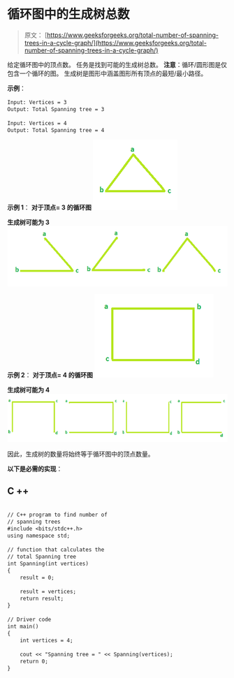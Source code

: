 # 循环图中的生成树总数

> 原文： [https://www.geeksforgeeks.org/total-number-of-spanning-trees-in-a-cycle-graph/](https://www.geeksforgeeks.org/total-number-of-spanning-trees-in-a-cycle-graph/)

给定循环图中的顶点数。 任务是找到可能的生成树总数。
**注意**：循环/圆形图是仅包含一个循环的图。 生成树是图形中涵盖图形所有顶点的最短/最小路径。

**示例**：

```
Input: Vertices = 3
Output: Total Spanning tree = 3

Input: Vertices = 4
Output: Total Spanning tree = 4

```

**示例 1**：
**对于顶点= 3 的循环图**
![](img/12da496e3564b1ab110b22aae19b9ecd.png)

**生成树可能为 3**
![](img/440b64610a1a6c429f84c5863ddb9d45.png)

**示例 2**：
**对于顶点= 4 的循环图**
![](img/e4d42fde3f1c01913fbd8e4e210de691.png)

**生成树可能为 4**
![](img/d8b77c362f86e9895b095ee9b8307214.png)

因此，生成树的数量将始终等于循环图中的顶点数量。

**以下是必需的实现**：

## C ++

```

// C++ program to find number of 
// spanning trees 
#include <bits/stdc++.h> 
using namespace std; 

// function that calculates the 
// total Spanning tree 
int Spanning(int vertices) 
{ 
    result = 0; 

    result = vertices; 
    return result; 
} 

// Driver code 
int main() 
{ 
    int vertices = 4; 

    cout << "Spanning tree = " << Spanning(vertices); 
    return 0; 
} 

```